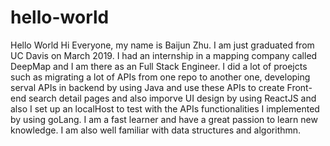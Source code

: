 # hello-world
Hello World
Hi Everyone, my name is Baijun Zhu. I am just graduated from UC Davis on March 2019.
I had an internship in a mapping company called DeepMap and I am there as an Full Stack Engineer. I did a lot of proejcts such as migrating a lot of APIs from one repo to another one, developing serval APIs in backend by using Java and use these APIs to create Front-end search detail pages and also imporve UI design by using ReactJS and also I set up an localHost to test with the APIs functionalities I implemented by using goLang. I am a fast learner and have a great passion to learn new knowledge. I am also well familiar with data structures and algorithmn. 
